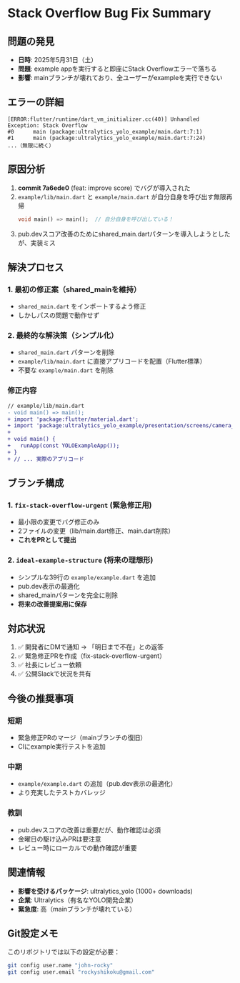 # Stack Overflow Bug Fix Summary

## 問題の発見
- **日時**: 2025年5月31日（土）
- **問題**: example appを実行すると即座にStack Overflowエラーで落ちる
- **影響**: mainブランチが壊れており、全ユーザーがexampleを実行できない

## エラーの詳細
```
[ERROR:flutter/runtime/dart_vm_initializer.cc(40)] Unhandled Exception: Stack Overflow
#0      main (package:ultralytics_yolo_example/main.dart:7:1)
#1      main (package:ultralytics_yolo_example/main.dart:7:24)
...（無限に続く）
```

## 原因分析
1. **commit 7a6ede0** (feat: improve score) でバグが導入された
2. `example/lib/main.dart` と `example/main.dart` が自分自身を呼び出す無限再帰
   ```dart
   void main() => main();  // 自分自身を呼び出している！
   ```
3. pub.devスコア改善のためにshared_main.dartパターンを導入しようとしたが、実装ミス

## 解決プロセス

### 1. 最初の修正案（shared_mainを維持）
- `shared_main.dart` をインポートするよう修正
- しかしパスの問題で動作せず

### 2. 最終的な解決策（シンプル化）
- `shared_main.dart` パターンを削除
- `example/lib/main.dart` に直接アプリコードを配置（Flutter標準）
- 不要な `example/main.dart` を削除

### 修正内容
```diff
// example/lib/main.dart
- void main() => main();
+ import 'package:flutter/material.dart';
+ import 'package:ultralytics_yolo_example/presentation/screens/camera_inference_screen.dart';
+ 
+ void main() {
+   runApp(const YOLOExampleApp());
+ }
+ // ... 実際のアプリコード
```

## ブランチ構成

### 1. `fix-stack-overflow-urgent` (緊急修正用)
- 最小限の変更でバグ修正のみ
- 2ファイルの変更（lib/main.dart修正、main.dart削除）
- **これをPRとして提出**

### 2. `ideal-example-structure` (将来の理想形)
- シンプルな39行の `example/example.dart` を追加
- pub.dev表示の最適化
- shared_mainパターンを完全に削除
- **将来の改善提案用に保存**

## 対応状況
1. ✅ 開発者にDMで通知 → 「明日まで不在」との返答
2. ✅ 緊急修正PRを作成（fix-stack-overflow-urgent）
3. ✅ 社長にレビュー依頼
4. ✅ 公開Slackで状況を共有

## 今後の推奨事項

### 短期
- 緊急修正PRのマージ（mainブランチの復旧）
- CIにexample実行テストを追加

### 中期
- `example/example.dart` の追加（pub.dev表示の最適化）
- より充実したテストカバレッジ

### 教訓
- pub.devスコアの改善は重要だが、動作確認は必須
- 金曜日の駆け込みPRは要注意
- レビュー時にローカルでの動作確認が重要

## 関連情報
- **影響を受けるパッケージ**: ultralytics_yolo (1000+ downloads)
- **企業**: Ultralytics（有名なYOLO開発企業）
- **緊急度**: 高（mainブランチが壊れている）

## Git設定メモ
このリポジトリでは以下の設定が必要：
```bash
git config user.name "john-rocky"
git config user.email "rockyshikoku@gmail.com"
```